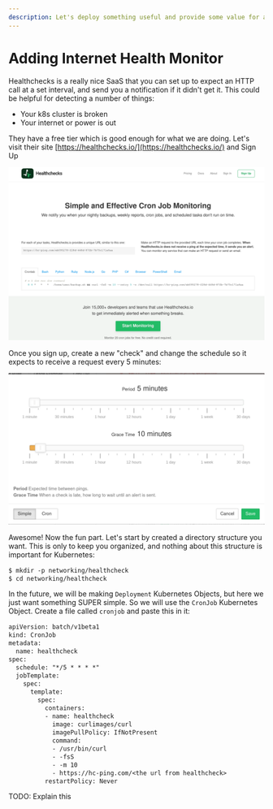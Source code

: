 ```yaml
---
description: Let's deploy something useful and provide some value for all your hard work
---
```


# Adding Internet Health Monitor

Healthchecks is a really nice SaaS that you can set up to expect an HTTP call at a set interval, and send you a notification if it didn't get it. This could be helpful for detecting a number of things:

* Your k8s cluster is broken
* Your internet or power is out

They have a free tier which is good enough for what we are doing. Let's visit their site [https://healthchecks.io/](https://healthchecks.io/) and Sign Up

![Healthchecks Landing Page](../.gitbook/assets/healthchecks.png)

Once you sign up, create a new "check" and change the schedule so it expects to receive a request every 5 minutes:

![](../.gitbook/assets/fiveminutes.png)

Awesome! Now the fun part. Let's start by created a directory structure you want. This is only to keep you organized, and nothing about this structure is important for Kubernetes:

```text
$ mkdir -p networking/healthcheck
$ cd networking/healthcheck
```

In the future, we will be making `Deployment` Kubernetes Objects, but here we just want something SUPER simple. So we will use the `CronJob` Kubernetes Object. Create a file called `cronjob` and paste this in it:

```text
apiVersion: batch/v1beta1
kind: CronJob
metadata:
  name: healthcheck
spec:
  schedule: "*/5 * * * *"
  jobTemplate:
    spec:
      template:
        spec:
          containers:
          - name: healthcheck
            image: curlimages/curl
            imagePullPolicy: IfNotPresent
            command:
            - /usr/bin/curl
            - -fsS
            - -m 10
            - https://hc-ping.com/<the url from healthcheck>
          restartPolicy: Never

```

TODO: Explain this

